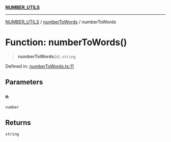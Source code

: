 [**NUMBER_UTILS**](../../README.md)

***

[NUMBER_UTILS](../../README.md) / [numberToWords](../README.md) / numberToWords

# Function: numberToWords()

> **numberToWords**(`n`): `string`

Defined in: [numberToWords.ts:11](https://github.com/dailker/everyutil/blob/bb767aea9d58118889b305a48f8f36431b1abbeb/src/number/numberToWords.ts#L11)

## Parameters

### n

`number`

## Returns

`string`
